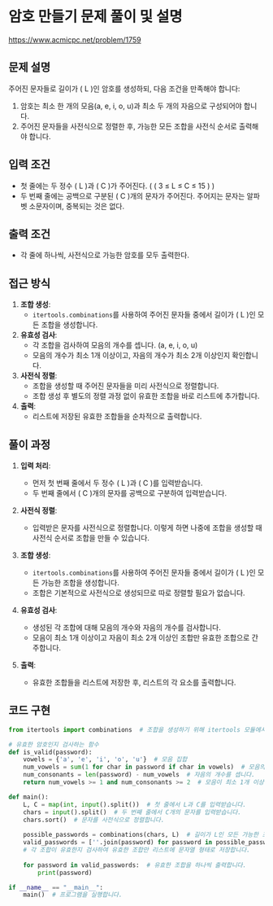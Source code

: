 # 암호 만들기 문제 풀이 및 설명 

https://www.acmicpc.net/problem/1759

## 문제 설명

주어진 문자들로 길이가 \( L \)인 암호를 생성하되, 다음 조건을 만족해야 합니다:
1. 암호는 최소 한 개의 모음(a, e, i, o, u)과 최소 두 개의 자음으로 구성되어야 합니다.
2. 주어진 문자들을 사전식으로 정렬한 후, 가능한 모든 조합을 사전식 순서로 출력해야 합니다.

## 입력 조건
- 첫 줄에는 두 정수 \( L \)과 \( C \)가 주어진다. ( \( 3 ≤ L ≤ C ≤ 15 \) )
- 두 번째 줄에는 공백으로 구분된 \( C \)개의 문자가 주어진다. 주어지는 문자는 알파벳 소문자이며, 중복되는 것은 없다.

## 출력 조건
- 각 줄에 하나씩, 사전식으로 가능한 암호를 모두 출력한다.

## 접근 방식
1. **조합 생성**:
   - `itertools.combinations`를 사용하여 주어진 문자들 중에서 길이가 \( L \)인 모든 조합을 생성합니다.
2. **유효성 검사**:
   - 각 조합을 검사하여 모음의 개수를 셉니다. (a, e, i, o, u)
   - 모음의 개수가 최소 1개 이상이고, 자음의 개수가 최소 2개 이상인지 확인합니다.
3. **사전식 정렬**:
   - 조합을 생성할 때 주어진 문자들을 미리 사전식으로 정렬합니다.
   - 조합 생성 후 별도의 정렬 과정 없이 유효한 조합을 바로 리스트에 추가합니다.
4. **출력**:
   - 리스트에 저장된 유효한 조합들을 순차적으로 출력합니다.

## 풀이 과정

1. **입력 처리**:
   - 먼저 첫 번째 줄에서 두 정수 \( L \)과 \( C \)를 입력받습니다.
   - 두 번째 줄에서 \( C \)개의 문자를 공백으로 구분하여 입력받습니다.

2. **사전식 정렬**:
   - 입력받은 문자를 사전식으로 정렬합니다. 이렇게 하면 나중에 조합을 생성할 때 사전식 순서로 조합을 만들 수 있습니다.

3. **조합 생성**:
   - `itertools.combinations`를 사용하여 주어진 문자들 중에서 길이가 \( L \)인 모든 가능한 조합을 생성합니다.
   - 조합은 기본적으로 사전식으로 생성되므로 따로 정렬할 필요가 없습니다.

4. **유효성 검사**:
   - 생성된 각 조합에 대해 모음의 개수와 자음의 개수를 검사합니다.
   - 모음이 최소 1개 이상이고 자음이 최소 2개 이상인 조합만 유효한 조합으로 간주합니다.

5. **출력**:
   - 유효한 조합들을 리스트에 저장한 후, 리스트의 각 요소를 출력합니다.

## 코드 구현
```python
from itertools import combinations  # 조합을 생성하기 위해 itertools 모듈에서 combinations 함수를 가져옵니다.

# 유효한 암호인지 검사하는 함수
def is_valid(password):
    vowels = {'a', 'e', 'i', 'o', 'u'}  # 모음 집합
    num_vowels = sum(1 for char in password if char in vowels)  # 모음의 개수를 셉니다.
    num_consonants = len(password) - num_vowels  # 자음의 개수를 셉니다.
    return num_vowels >= 1 and num_consonants >= 2  # 모음이 최소 1개 이상, 자음이 최소 2개 이상인지 확인합니다.

def main():
    L, C = map(int, input().split())  # 첫 줄에서 L과 C를 입력받습니다.
    chars = input().split()  # 두 번째 줄에서 C개의 문자를 입력받습니다.
    chars.sort()  # 문자를 사전식으로 정렬합니다.
    
    possible_passwords = combinations(chars, L)  # 길이가 L인 모든 가능한 조합을 생성합니다.
    valid_passwords = [''.join(password) for password in possible_passwords if is_valid(password)]  
    # 각 조합이 유효한지 검사하여 유효한 조합만 리스트에 문자열 형태로 저장합니다.
    
    for password in valid_passwords:  # 유효한 조합을 하나씩 출력합니다.
        print(password)

if __name__ == "__main__":
    main()  # 프로그램을 실행합니다.
